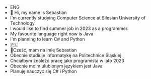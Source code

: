 - ENG
- 👋 Hi, my name is Sebastian
- I'm currently studying Computer Science at Silesian University of Technology
- I would like to find summer job in 2023 as a programmer.
- My favourite language right now is Java
- I'm planning to learn C# and Python
- 🇵🇱
- 👋Cześć, mam na imię Sebastian
- Obecnie studiuje informatykę na Politechnice Śląskiej
- Chciałbym znaleźć pracę jako programista w lato 2023
- Obecnie moim ulubionym językiem jest Java
- Planuję nauczyć się C# i Python
<!---
fijalkowskiSeba/fijalkowskiSeba is a ✨ special ✨ repository because its `README.md` (this file) appears on your GitHub profile.
You can click the Preview link to take a look at your changes.
--->
